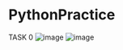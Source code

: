# PythonPractice
TASK 0
![image](https://user-images.githubusercontent.com/86875268/124362098-a8511780-dc3b-11eb-8fe9-95a18cf88179.png)
![image](https://user-images.githubusercontent.com/86875268/124362086-9c655580-dc3b-11eb-8cb9-ab1d98653593.png)
